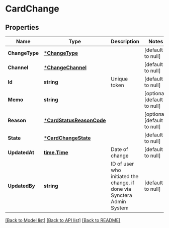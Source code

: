 # CardChange

## Properties
Name | Type | Description | Notes
------------ | ------------- | ------------- | -------------
**ChangeType** | [***ChangeType**](change_type.md) |  | [default to null]
**Channel** | [***ChangeChannel**](change_channel.md) |  | [default to null]
**Id** | **string** | Unique token | [default to null]
**Memo** | **string** |  | [optional] [default to null]
**Reason** | [***CardStatusReasonCode**](card_status_reason_code.md) |  | [optional] [default to null]
**State** | [***CardChangeState**](card_change_state.md) |  | [default to null]
**UpdatedAt** | [**time.Time**](time.Time.md) | Date of change | [default to null]
**UpdatedBy** | **string** | ID of user who initiated the change, if done via Synctera Admin System | [default to null]

[[Back to Model list]](../README.md#documentation-for-models) [[Back to API list]](../README.md#documentation-for-api-endpoints) [[Back to README]](../README.md)

